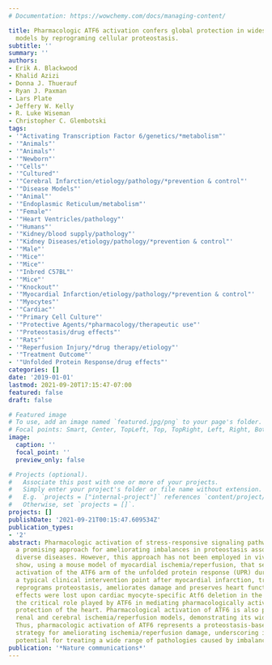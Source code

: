 ```yaml
---
# Documentation: https://wowchemy.com/docs/managing-content/

title: Pharmacologic ATF6 activation confers global protection in widespread disease
  models by reprograming cellular proteostasis.
subtitle: ''
summary: ''
authors:
- Erik A. Blackwood
- Khalid Azizi
- Donna J. Thuerauf
- Ryan J. Paxman
- Lars Plate
- Jeffery W. Kelly
- R. Luke Wiseman
- Christopher C. Glembotski
tags:
- '"Activating Transcription Factor 6/genetics/*metabolism"'
- '"Animals"'
- '"Animals"'
- '"Newborn"'
- '"Cells"'
- '"Cultured"'
- '"Cerebral Infarction/etiology/pathology/*prevention & control"'
- '"Disease Models"'
- '"Animal"'
- '"Endoplasmic Reticulum/metabolism"'
- '"Female"'
- '"Heart Ventricles/pathology"'
- '"Humans"'
- '"Kidney/blood supply/pathology"'
- '"Kidney Diseases/etiology/pathology/*prevention & control"'
- '"Male"'
- '"Mice"'
- '"Mice"'
- '"Inbred C57BL"'
- '"Mice"'
- '"Knockout"'
- '"Myocardial Infarction/etiology/pathology/*prevention & control"'
- '"Myocytes"'
- '"Cardiac"'
- '"Primary Cell Culture"'
- '"Protective Agents/*pharmacology/therapeutic use"'
- '"Proteostasis/drug effects"'
- '"Rats"'
- '"Reperfusion Injury/*drug therapy/etiology"'
- '"Treatment Outcome"'
- '"Unfolded Protein Response/drug effects"'
categories: []
date: '2019-01-01'
lastmod: 2021-09-20T17:15:47-07:00
featured: false
draft: false

# Featured image
# To use, add an image named `featured.jpg/png` to your page's folder.
# Focal points: Smart, Center, TopLeft, Top, TopRight, Left, Right, BottomLeft, Bottom, BottomRight.
image:
  caption: ''
  focal_point: ''
  preview_only: false

# Projects (optional).
#   Associate this post with one or more of your projects.
#   Simply enter your project's folder or file name without extension.
#   E.g. `projects = ["internal-project"]` references `content/project/deep-learning/index.md`.
#   Otherwise, set `projects = []`.
projects: []
publishDate: '2021-09-21T00:15:47.609534Z'
publication_types:
- '2'
abstract: Pharmacologic activation of stress-responsive signaling pathways provides
  a promising approach for ameliorating imbalances in proteostasis associated with
  diverse diseases. However, this approach has not been employed in vivo. Here we
  show, using a mouse model of myocardial ischemia/reperfusion, that selective pharmacologic
  activation of the ATF6 arm of the unfolded protein response (UPR) during reperfusion,
  a typical clinical intervention point after myocardial infarction, transcriptionally
  reprograms proteostasis, ameliorates damage and preserves heart function. These
  effects were lost upon cardiac myocyte-specific Atf6 deletion in the heart, demonstrating
  the critical role played by ATF6 in mediating pharmacologically activated proteostasis-based
  protection of the heart. Pharmacological activation of ATF6 is also protective in
  renal and cerebral ischemia/reperfusion models, demonstrating its widespread utility.
  Thus, pharmacologic activation of ATF6 represents a proteostasis-based therapeutic
  strategy for ameliorating ischemia/reperfusion damage, underscoring its unique translational
  potential for treating a wide range of pathologies caused by imbalanced proteostasis.
publication: '*Nature communications*'
---
```

